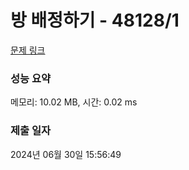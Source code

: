 # 방 배정하기 - 48128/1 

[문제 링크](https://level.goorm.io/exam/48128/%EB%B0%A9-%EB%B0%B0%EC%A0%95%ED%95%98%EA%B8%B0/quiz/1) 

### 성능 요약

메모리: 10.02 MB, 시간: 0.02 ms

### 제출 일자

2024년 06월 30일 15:56:49

